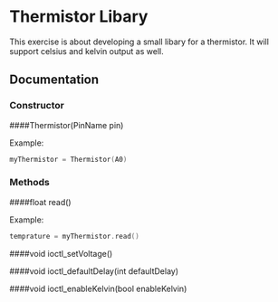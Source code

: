 # Thermistor Libary
This exercise is about developing a small libary for a thermistor.
It will support celsius and kelvin output as well. 

## Documentation

### Constructor
####Thermistor(PinName pin)

Example:
```cpp
myThermistor = Thermistor(A0)
```
### Methods

####float read()

Example:
```cpp
temprature = myThermistor.read()
```
####void ioctl_setVoltage()

####void ioctl_defaultDelay(int defaultDelay)

####void ioctl_enableKelvin(bool enableKelvin)

